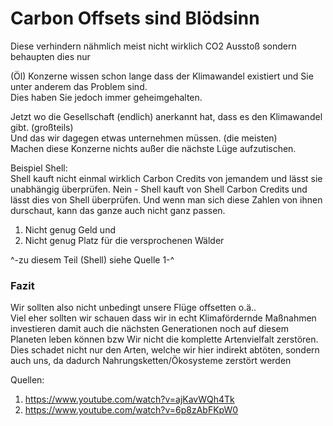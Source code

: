 # Carbon Offsets sind Blödsinn

Diese verhindern nähmlich meist nicht wirklich CO2 Ausstoß sondern behaupten dies nur 

(Öl) Konzerne wissen schon lange dass der Klimawandel existiert und Sie unter anderem das Problem sind. <br>
Dies haben Sie jedoch immer geheimgehalten.

Jetzt wo die Gesellschaft (endlich) anerkannt hat, dass es den Klimawandel gibt. (großteils)<br>
Und das wir dagegen etwas unternehmen müssen. (die meisten)<br>
Machen diese Konzerne nichts außer die nächste Lüge aufzutischen.

Beispiel Shell: <br>
Shell kauft nicht einmal wirklich Carbon Credits von jemandem und lässt sie unabhängig überprüfen.
Nein - Shell kauft von Shell Carbon Credits und lässt dies von Shell überprüfen.
Und wenn man sich diese Zahlen von ihnen durschaut, kann das ganze auch nicht ganz passen.
1. Nicht genug Geld und 
2. Nicht genug Platz für die versprochenen Wälder

^-zu diesem Teil (Shell) siehe Quelle 1-^

### Fazit
Wir sollten also nicht unbedingt unsere Flüge offsetten o.ä.. <br>
Viel eher sollten wir schauen dass wir in echt Klimafördernde Maßnahmen investieren damit auch die 
nächsten Generationen noch auf diesem Planeten leben können bzw Wir nicht die komplette Artenvielfalt zerstören.
Dies schadet nicht nur den Arten, welche wir hier indirekt abtöten, sondern auch uns, da dadurch Nahrungsketten/Ökosysteme zerstört werden 


Quellen:
1) https://www.youtube.com/watch?v=ajKavWQh4Tk
2) https://www.youtube.com/watch?v=6p8zAbFKpW0